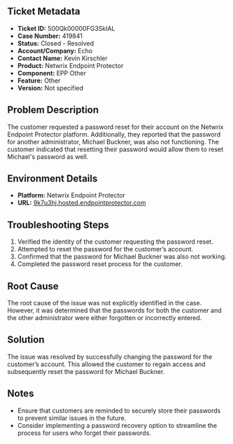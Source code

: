 ## Ticket Metadata
- **Ticket ID:** 500Qk00000FG3SkIAL
- **Case Number:** 419841
- **Status:** Closed - Resolved
- **Account/Company:** Echo
- **Contact Name:** Kevin Kirschler
- **Product:** Netwrix Endpoint Protector
- **Component:** EPP Other
- **Feature:** Other
- **Version:** Not specified

## Problem Description
The customer requested a password reset for their account on the Netwrix Endpoint Protector platform. Additionally, they reported that the password for another administrator, Michael Buckner, was also not functioning. The customer indicated that resetting their password would allow them to reset Michael's password as well.

## Environment Details
- **Platform:** Netwrix Endpoint Protector
- **URL:** [9k7u3hj.hosted.endpointprotector.com](https://9k7u3hj.hosted.endpointprotector.com)

## Troubleshooting Steps
1. Verified the identity of the customer requesting the password reset.
2. Attempted to reset the password for the customer’s account.
3. Confirmed that the password for Michael Buckner was also not working.
4. Completed the password reset process for the customer.

## Root Cause
The root cause of the issue was not explicitly identified in the case. However, it was determined that the passwords for both the customer and the other administrator were either forgotten or incorrectly entered.

## Solution
The issue was resolved by successfully changing the password for the customer’s account. This allowed the customer to regain access and subsequently reset the password for Michael Buckner.

## Notes
- Ensure that customers are reminded to securely store their passwords to prevent similar issues in the future.
- Consider implementing a password recovery option to streamline the process for users who forget their passwords.